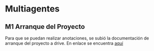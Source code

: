 # Multiagentes
## M1 Arranque del Proyecto

Para que se puedan realizar anotaciones, se subió la documentación de arranque del proyecto a drive.
En enlace se encuentra [aquí](https://docs.google.com/document/d/1hSYdbLSYxeTWsYlIF8S13aXXUVqT0RQBSdEk0j8mTxg/edit?usp=sharing)
